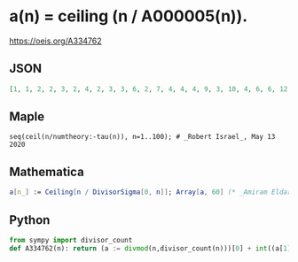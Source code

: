 # a\(n\) \= ceiling \(n / A000005\(n\)\)\.
https://oeis.org/A334762
## JSON
```JSON
[1, 1, 2, 2, 3, 2, 4, 2, 3, 3, 6, 2, 7, 4, 4, 4, 9, 3, 10, 4, 6, 6, 12, 3, 9, 7, 7, 5, 15, 4, 16, 6, 9, 9, 9, 4, 19, 10, 10, 5, 21, 6, 22, 8, 8, 12, 24, 5, 17, 9, 13, 9, 27, 7, 14, 7, 15, 15]
```
## Maple
```Maple
seq(ceil(n/numtheory:-tau(n)), n=1..100); # _Robert Israel_, May 13 2020
```
## Mathematica
```Mathematica
a[n_] := Ceiling[n / DivisorSigma[0, n]]; Array[a, 60] (* _Amiram Eldar_, May 10 2020 *)
```
## Python
```Python
from sympy import divisor_count
def A334762(n): return (a := divmod(n,divisor_count(n)))[0] + int((a[1] > 0) == True) # _Chai Wah Wu_, Jun 20 2022
```
